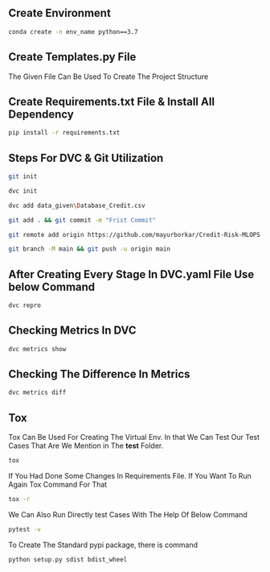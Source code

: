 ## Create Environment
```bash
conda create -n env_name python==3.7
```

## Create Templates.py File
The Given File Can Be Used To Create The Project Structure

## Create Requirements.txt File & Install All Dependency
```bash
pip install -r requirements.txt
```

## Steps For DVC & Git Utilization
```bash
git init
```
```bash
dvc init
```
```bash
dvc add data_given\Database_Credit.csv
```
```bash
git add . && git commit -m "Frist Commit"
```
```bash
git remote add origin https://github.com/mayurborkar/Credit-Risk-MLOPS.git
```
```bash
git branch -M main && git push -u origin main
```
## After Creating Every Stage In DVC.yaml File Use below Command
```bash
dvc repro
```
## Checking Metrics In DVC
```bash
dvc metrics show
```
## Checking The Difference In Metrics
```bash
dvc metrics diff
```
## Tox
Tox Can Be Used For Creating The Virtual Env. In that We Can Test Our Test
Cases That Are We Mention in The **test** Folder.
```bash
tox
```
If You Had Done Some Changes In Requirements File. If You Want To Run Again 
Tox Command For That
```bash
tox -r
```
We Can Also Run Directly test Cases With The Help Of Below Command
```bash
pytest -v
```
To Create The Standard pypi package, there is command
```bash
python setup.py sdist bdist_wheel
```